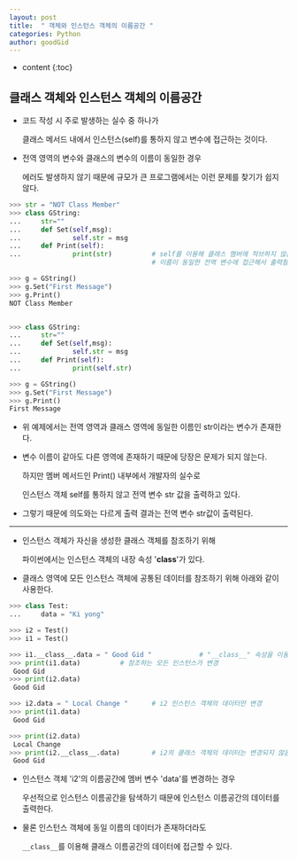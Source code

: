 ```yaml
---
layout: post
title:  " 객체와 인스턴스 객체의 이름공간 "
categories: Python
author: goodGid
---
```

* content
{:toc}


## 클래스 객체와 인스턴스 객체의 이름공간

* 코드 작성 시 주로 발생하는 실수 중 하나가 

  클래스 메서드 내에서 인스턴스(self)를 통하지 않고 변수에 접근하는 것이다.

* 전역 영역의 변수와 클래스의 변수의 이름이 동일한 경우 

  에러도 발생하지 않기 때문에 규모가 큰 프로그램에서는 이런 문제를 찾기가 쉽지 않다.

``` python
>>> str = "NOT Class Member"
>>> class GString:
...     str=""
...     def Set(self,msg):
...             self.str = msg
...     def Print(self):
...             print(str)          # self를 이용해 클래스 멤버에 적브하지 않는 경우
                                    # 이름이 동일한 전역 변수에 접근해서 출력함

>>> g = GString()
>>> g.Set("First Message")
>>> g.Print()
NOT Class Member


>>> class GString:
...     str=""
...     def Set(self,msg):
...             self.str = msg
...     def Print(self):
...             print(self.str)

>>> g = GString()
>>> g.Set("First Message")
>>> g.Print()
First Message

```

* 위 예제에서는 전역 영역과 클래스 영역에 동일한 이름인 str이라는 변수가 존재한다.

* 변수 이름이 같아도 다른 영역에 존재하기 때문에 당장은 문제가 되지 않는다.

  하지만 멤버 메서드인 Print() 내부에서 개발자의 실수로 
  
  인스턴스 객체 self를 통하지 않고 전역 변수 str 값을 출력하고 있다. 

* 그렇기 때문에 의도와는 다르게 출력 결과는 전역 변수 str값이 출력된다.

---

* 인스턴스 객체가 자신을 생성한 클래스 객체를 참조하기 위해 

  파이썬에서는 인스턴스 객체의 내장 속성 '__class__'가 있다.

* 클래스 영역에 모든 인스턴스 객체에 공통된 데이터를 참조하기 위해 아래와 같이 사용한다.

``` python
>>> class Test:
...     data = "Ki yong"

>>> i2 = Test()
>>> i1 = Test()

>>> i1.__class__.data = " Good Gid "            # "__class__" 속성을 이용해 클래스 데이터를 변경
>>> print(i1.data)          # 참조하는 모든 인스턴스가 변경
 Good Gid 
>>> print(i2.data)
 Good Gid 

>>> i2.data = " Local Change "      # i2 인스턴스 객체의 데이터만 변경
>>> print(i1.data)
 Good Gid 

>>> print(i2.data)
 Local Change 
>>> print(i2.__class__.data)        # i2의 클래스 객체의 데이터는 변경되지 않음
 Good Gid 

```

* 인스턴스 객체 'i2'의 이름공간에 멤버 변수 'data'를 변경하는 경우

  우선적으로 인스턴스 이름공간을 탐색하기 때문에 인스턴스 이름공간의 데이터를 출력한다.

* 물론 인스턴스 객체에 동일 이름의 데이터가 존재하더라도 

  `__class__`를 이용해 클래스 이름공간의 데이터에 접근할 수 있다.

